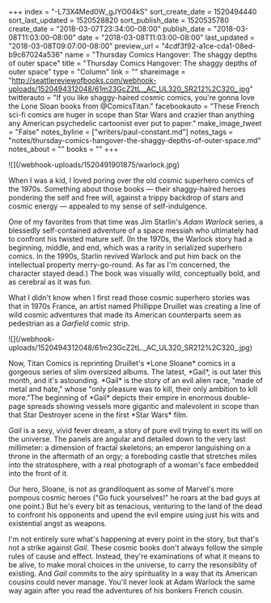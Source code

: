 +++
index = "-L73X4Med0W_gJYO04kS"
sort_create_date = 1520494440
sort_last_updated = 1520528820
sort_publish_date = 1520535780
create_date = "2018-03-07T23:34:00-08:00"
publish_date = "2018-03-08T11:03:00-08:00"
date = "2018-03-08T11:03:00-08:00"
last_updated = "2018-03-08T09:07:00-08:00"
preview_url = "4cdf3f92-a1ce-cda1-08ed-b9c67024a536"
name = "Thursday Comics Hangover: The shaggy depths of outer space"
title = "Thursday Comics Hangover: The shaggy depths of outer space"
type = "Column"
link = ""
shareimage = "http://seattlereviewofbooks.com/webhook-uploads/1520494312048/61m23GcZ2tL._AC_UL320_SR212%2C320_.jpg"
twitterauto = "If you like shaggy-haired cosmic comics, you're gonna love the Lone Sloan books from @ComicsTitan."
facebookauto = "These French sci-fi comics are huger in scope than Star Wars and crazier than anything any American psychedelic cartoonist ever put to paper."
make_image_tweet = "False"
notes_byline = ["writers/paul-constant.md"]
notes_tags = "notes/thursday-comics-hangover-the-shaggy-depths-of-outer-space.md"
notes_about = ""
books = ""
+++
<p class="image-left">![](/webhook-uploads/1520491901875/warlock.jpg)</p>
When I was a kid, I loved poring over the old cosmic superhero comics of the 1970s. Something about those books — their shaggy-haired heroes pondering the self and free will, against a trippy backdrop of stars and cosmic energy — appealed to my sense of self-indulgence. 

One of my favorites from that time was Jim Starlin's *Adam Warlock* series, a blessedly self-contained adventure of a space messiah who ultimately had to confront his twisted mature self. (In the 1970s, the Warlock story had a beginning, middle, and end, which was a rarity in serialized superhero comics. In the 1990s, Starlin revived Warlock and put him back on the intellectual property merry-go-round. As far as I'm concerned, the character stayed dead.) The book was visually wild, conceptually bold, and as cerebral as it was fun.

What I didn't know when I first read those cosmic superhero stories was that in 1970s France, an artist named Phillippe Druillet was creating a line of wild cosmic adventures that made its American counterparts seem as pedestrian as a *Garfield* comic strip. 

<p class="image-left">![](/webhook-uploads/1520494312048/61m23GcZ2tL._AC_UL320_SR212%2C320_.jpg)</p>
Now, Titan Comics is reprinting Druillet's *Lone Sloane* comics in a gorgeous series of slim oversized albums. The latest, *Gail*, is out later this month, and it's astounding. *Gail* is the story of an evil alien race, "made of metal and hate," whose "only pleasure was to kill, their only ambition to kill more."The beginning of *Gail* depicts their empire in enormous double-page spreads showing vessels more gigantic and malevolent in scope than that Star Destroyer scene in the first *Star Wars* film.

*Gail* is a sexy, vivid fever dream, a story of pure evil trying to exert its will on the universe. The panels are angular and detailed down to the very last millimeter: a dimension of fractal skeletons; an emperor languishing on a throne in the aftermath of an orgy; a foreboding castle that stretches miles into the stratosphere, with a real photograph of a woman's face embedded into the front of it.

Our hero, Sloane, is not as grandiloquent as some of Marvel's more pompous cosmic heroes ("Go fuck yourselves!" he roars at the bad guys at one point.) But he's every bit as tenacious, venturing to the land of the dead to confront his opponents and upend the evil empire using just his wits and existential angst as weapons. 

I'm not entirely sure what's happening at every point in the story, but that's not a strike against *Gail*. These cosmic books don't always follow the simple rules of cause and effect. Instead, they're examinations of what it means to be alive, to make moral choices in the universe, to carry the resonsiblity of existing. And *Gail* commits to the airy spirituality in a way that its American cousins could never manage. You'll never look at Adam Warlock the same way again after you read the adventures of his bonkers French cousin.